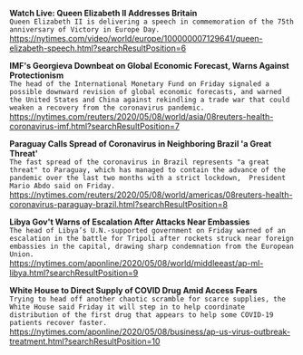 **Watch Live: Queen Elizabeth II Addresses Britain**\
`Queen Elizabeth II is delivering a speech in commemoration of the 75th anniversary of Victory in Europe Day.`\
https://nytimes.com/video/world/europe/100000007129641/queen-elizabeth-speech.html?searchResultPosition=6

**IMF's Georgieva Downbeat on Global Economic Forecast, Warns Against Protectionism**\
`The head of the International Monetary Fund on Friday signaled a possible downward revision of global economic forecasts, and warned the United States and China against rekindling a trade war that could weaken a recovery from the coronavirus pandemic.`\
https://nytimes.com/reuters/2020/05/08/world/asia/08reuters-health-coronavirus-imf.html?searchResultPosition=7

**Paraguay Calls Spread of Coronavirus in Neighboring Brazil 'a Great Threat'**\
`The fast spread of the coronavirus in Brazil represents "a great threat" to Paraguay, which has managed to contain the advance of the pandemic over the last two months with a strict lockdown,  President Mario Abdo said on Friday.`\
https://nytimes.com/reuters/2020/05/08/world/americas/08reuters-health-coronavirus-paraguay-brazil.html?searchResultPosition=8

**Libya Gov't Warns of Escalation After Attacks Near Embassies**\
`The head of Libya’s U.N.-supported government on Friday warned of an escalation in the battle for Tripoli after rockets struck near foreign embassies in the capital, drawing sharp condemnation from the European Union. `\
https://nytimes.com/aponline/2020/05/08/world/middleeast/ap-ml-libya.html?searchResultPosition=9

**White House to Direct Supply of COVID Drug Amid Access Fears**\
`Trying to head off another chaotic scramble for scarce supplies, the White House said Friday it will step in to help coordinate distribution of the first drug that appears to help some COVID-19 patients recover faster.`\
https://nytimes.com/aponline/2020/05/08/business/ap-us-virus-outbreak-treatment.html?searchResultPosition=10

